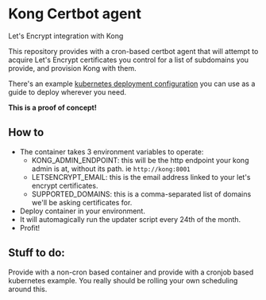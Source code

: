# Kong Certbot agent
Let's Encrypt integration with Kong

This repository provides with a cron-based certbot agent that will attempt to acquire Let's Encrypt certificates you control
for a list of subdomains you provide, and provision Kong with them.

There's an example [kubernetes deployment configuration](kubernetes/certbot.yml) you can use as a guide to deploy wherever you need.

**This is a proof of concept!**

## How to
  - The container takes 3 environment variables to operate:
    - KONG_ADMIN_ENDPOINT: this will be the http endpoint your kong admin is at, without its path. ie `http://kong:8001`
    - LETSENCRYPT_EMAIL: this is the email address linked to your let's encrypt certificates.
    - SUPPORTED_DOMAINS: this is a comma-separated list of domains we'll be asking certificates for.
  - Deploy container in your environment.
  - It will automagically run the updater script every 24th of the month.
  - Profit!

## Stuff to do:

Provide with a non-cron based container and provide with a cronjob based kubernetes example. You really should be rolling 
your own scheduling around this.
